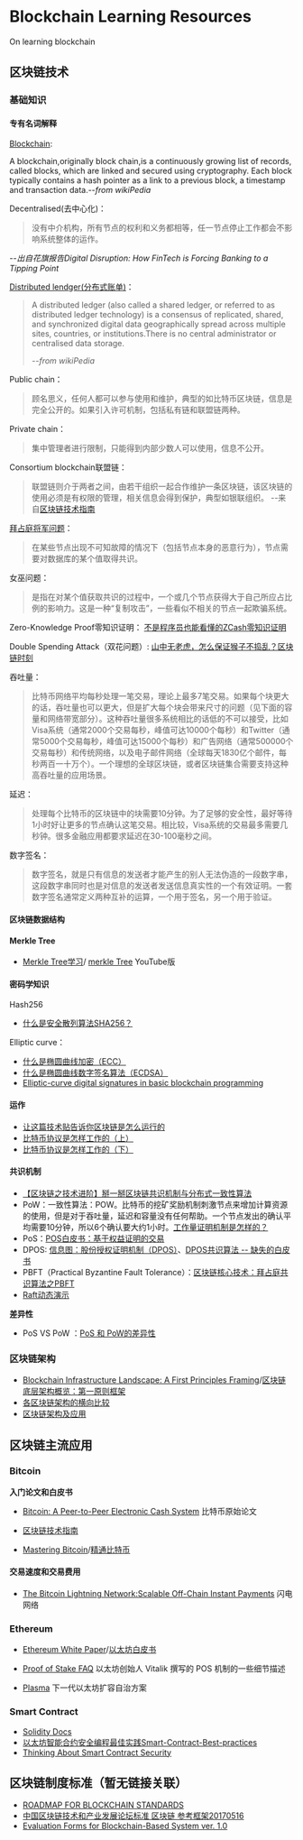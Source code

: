 # Blockchain Learning Resources
On learning blockchain

## 区块链技术

### 基础知识
#### 专有名词解释

[Blockchain](https://en.wikipedia.org/wiki/Blockchain):
>
A blockchain,originally block chain,is a continuously growing list of records, called blocks, which are linked and secured using cryptography. 
Each block typically contains a hash pointer as a link to a previous block, a timestamp and transaction data.--*from wikiPedia*

Decentralised(去中心化)：
>没有中介机构，所有节点的权利和义务都相等，任一节点停止工作都会不影响系统整体的运作。
>
--*出自花旗报告Digital Disruption: How FinTech is Forcing Banking to a Tipping Point*

[Distributed lendger(分布式账单)](https://en.wikipedia.org/wiki/Distributed_ledger)：
>A distributed ledger (also called a shared ledger, or referred to as distributed ledger technology) is a consensus of replicated, shared, and synchronized digital data geographically spread across multiple sites, countries, or institutions.There is no central administrator or centralised data storage.
>
>--*from wikiPedia*

Public chain：
>顾名思义，任何人都可以参与使用和维护，典型的如比特币区块链，信息是完全公开的。如果引入许可机制，包括私有链和联盟链两种。


Private chain：
>集中管理者进行限制，只能得到内部少数人可以使用，信息不公开。


Consortium blockchain联盟链：
>联盟链则介于两者之间，由若干组织一起合作维护一条区块链，该区块链的使用必须是有权限的管理，相关信息会得到保护，典型如银联组织。
--来自[区块链技术指南](https://yeasy.gitbooks.io/blockchain_guide/content/born/what.html)

[拜占庭将军问题](https://baike.baidu.com/item/%E6%8B%9C%E5%8D%A0%E5%BA%AD%E5%B0%86%E5%86%9B%E9%97%AE%E9%A2%98)：
>在某些节点出现不可知故障的情况下（包括节点本身的恶意行为），节点需要对数据库的某个值取得共识。

女巫问题：
>是指在对某个值获取共识的过程中，一个或几个节点获得大于自己所应占比例的影响力。这是一种“复制攻击”，一些看似不相关的节点一起欺骗系统。


Zero-Knowledge Proof零知识证明：
[不是程序员也能看懂的ZCash零知识证明](http://www.sohu.com/a/121847942_475384)

Double Spending Attack（双花问题）:
[山中无老虎，怎么保证猴子不捣乱？区块链时刻](https://zhuanlan.zhihu.com/p/25692826)


吞吐量：
>比特币网络平均每秒处理一笔交易，理论上最多7笔交易。如果每个块更大的话，吞吐量也可以更大，但是扩大每个块会带来尺寸的问题（见下面的容量和网络带宽部分）。这种吞吐量很多系统相比的话低的不可以接受，比如Visa系统（通常2000个交易每秒，峰值可达10000个每秒）和Twitter（通常5000个交易每秒，峰值可达15000个每秒）和广告网络（通常500000个交易每秒）和传统网络，以及电子邮件网络（全球每天1830亿个邮件，每秒两百一十万个）。一个理想的全球区块链，或者区块链集合需要支持这种高吞吐量的应用场景。

延迟：
>处理每个比特币的区块链中的块需要10分钟。为了足够的安全性，最好等待1小时好让更多的节点确认这笔交易。相比较，Visa系统的交易最多需要几秒钟。很多金融应用都要求延迟在30-100毫秒之间。

数字签名：
>数字签名，就是只有信息的发送者才能产生的别人无法伪造的一段数字串，这段数字串同时也是对信息的发送者发送信息真实性的一个有效证明。一套数字签名通常定义两种互补的运算，一个用于签名，另一个用于验证。


#### 区块链数据结构

#### Merkle Tree

* [Merkle Tree学习](http://www.cnblogs.com/fengzhiwu/p/5524324.html)/
[merkle Tree](https://www.youtube.com/watch?v=Js535LqapFE#t=238) YouTube版

#### 密码学知识

Hash256

* [什么是安全散列算法SHA256？](http://8btc.com/article-136-1.html)

Elliptic curve：

* [什么是椭圆曲线加密（ECC）](http://8btc.com/article-138-1.html)
* [什么是椭圆曲线数字签名算法（ECDSA）](http://8btc.com/article-140-1.html)
* [Elliptic-curve digital signatures
in basic blockchain programming](http://davidederosa.com/basic-blockchain-programming/elliptic-curve-digital-signatures/)


#### 运作

* [让这篇技术贴告诉你区块链是怎么运行的](https://yq.aliyun.com/articles/60218?spm=5176.8067842.tagmain.89.vy6RKf)
* [比特币协议是怎样工作的（上）](http://www.8btc.com/bitcoin-contract)
* [比特币协议是怎样工作的（下）](http://www.8btc.com/bitcoin-contract2)




#### 共识机制

* [【区块链之技术进阶】掰一掰区块链共识机制与分布式一致性算法](https://yq.aliyun.com/articles/60400)
* PoW：一致性算法：POW。比特币的挖矿奖励机制刺激节点来增加计算资源的使用，但是对于吞吐量，延迟和容量没有任何帮助。一个节点发出的确认平均需要10分钟，所以6个确认要大约1小时。[工作量证明机制是怎样的？](http://8btc.com/article-160-1.html)
* PoS：[POS白皮书：基于权益证明的交易](http://www.8btc.com/pos-white-book)
* DPOS: [信息图：股份授权证明机制（DPOS）](http://www.8btc.com/dpossha)、[DPOS共识算法 -- 缺失的白皮书](https://steemit.com/dpos/@legendx/dpos)
* PBFT（Practical Byzantine Fault Tolerance）：[区块链核心技术：拜占庭共识算法之PBFT](http://www.jianshu.com/p/fb5edf031afd)
* [Raft动态演示](http://thesecretlivesofdata.com/raft/?spm=5176.100239.blogcont60400.8.7rQOfk)

**差异性**
* PoS VS PoW ：[PoS 和 PoW的差异性](http://bitfury.com/content/5-white-papers-research/pos-vs-pow-1.0.2.pdf)

### 区块链架构

* [Blockchain Infrastructure Landscape: A First Principles Framing](https://blog.bigchaindb.com/blockchain-infrastructure-landscape-a-first-principles-framing-92cc5549bafe)/[区块链底层架构概览：第一原则框架](http://ethfans.org/posts/blockchain-infrastructure-landscape-a-first-principles)
* [各区块链架构的横向比较](http://www.sohu.com/a/159487224_684500)
* [区块链架构及应用](http://www.360doc.com/content/17/0820/04/30836886_680524486.shtml)




## 区块链主流应用

### Bitcoin
**入门论文和白皮书**
* [Bitcoin: A Peer-to-Peer Electronic Cash System](https://bitcoin.org/bitcoin.pdf) 比特币原始论文

* [区块链技术指南](https://yeasy.gitbooks.io/blockchain_guide/content/) 

* [Mastering Bitcoin](http://chimera.labs.oreilly.com/books/1234000001802/index.html)/[精通比特币](http://book.8btc.com/books/1/master_bitcoin/_book/) 

#### 交易速度和交易费用
* [The Bitcoin Lightning Network:Scalable Off-Chain Instant Payments](https://lightning.network/lightning-network-paper.pdf) 闪电网络

### Ethereum
* [Ethereum White Paper](https://github.com/ethereum/wiki/wiki/White-Paper)/[以太坊白皮书](https://github.com/ethereum/wiki/wiki/%5B%E4%B8%AD%E6%96%87%5D-%E4%BB%A5%E5%A4%AA%E5%9D%8A%E7%99%BD%E7%9A%AE%E4%B9%A6)

* [Proof of Stake FAQ](https://github.com/ethereum/wiki/wiki/Proof-of-Stake-FAQ) 以太坊创始人 Vitalik 撰写的 POS 机制的一些细节描述

* [Plasma](http://plasma.io/plasma.pdf) 下一代以太坊扩容自治方案

### Smart Contract
* [Solidity Docs](https://solidity.readthedocs.io/en/latest/introduction-to-smart-contracts.html)
* [以太坊智能合约安全编程最佳实践Smart-Contract-Best-practices](https://github.com/ConsenSys/smart-contract-best-practices)
* [Thinking About Smart Contract Security](https://blog.ethereum.org/2016/06/19/thinking-smart-contract-security/)

## 区块链制度标准（暂无链接关联）
* [ROADMAP FOR BLOCKCHAIN STANDARDS]()
* [中国区块链技术和产业发展论坛标准 区块链 参考框架20170516]()
* [Evaluation Forms for Blockchain-Based System ver. 1.0]()



  
    
